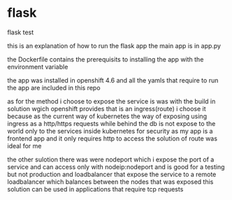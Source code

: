 # flask
flask test


this is an explanation of how to run the flask app 
the main app is in app.py



the Dockerfile contains the prerequisits to installing the app with the environment variable



the app was installed in openshift 4.6 and all the yamls that require to run the app are included in this repo



as for the method i choose to expose the service is was with the build in solution wgich openshift provides that is an ingress(route)
i choose it because as the current way of kubernetes the way of exposing using ingress as a http/https requests while behind the db is not expose to the world only to the services inside kubernetes for security
as my app is a frontend app and it only requires http to access the solution of route was ideal for me


the other sulotion there was were nodeport which i expose the port of a service and can access only with nodeip:nodeport and is good for a testing but not production
and loadbalancer that expose the service to a remote loadbalancer which balances between the nodes that was exposed this solution can be used in applications that require tcp requests 

